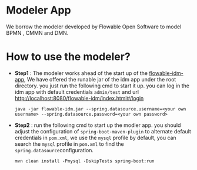 # Modeler App
We borrow the modeler developed by Flowable Open Software to model BPMN , CMMN and DMN.
# How to use the modeler?
- **Step1** : The modeler works ahead of the start up of the [flowable-idm-app](https://github.com/i-qiqi/flowabe-idm-app/tree/master), 
We have offered the runable jar of the idm app under the root directory. you just run the following cmd to start it up. you can log in the idm app with default
credentials `admin/test` and url <http://localhost:8080/flowable-idm/index.html#/login>  
    ```
    java -jar flowable-idm.jar --spring.datasource.username=<your own username> --spring.datasource.password=<your own password>
    ```
- **Step2** :  run the following cmd to start up the modler app. you should adjust the configuration of `spring-boot-maven-plugin`  to  alternate default credentials
in `pom.xml`, we use the `mysql` profile by default, you can search the `mysql` profile in `pom.xml` to find the `spring.datasource`configuration.
    ```
    mvn clean install -Pmysql -DskipTests spring-boot:run
    ```
